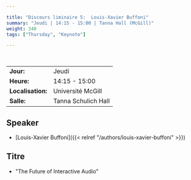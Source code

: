 ```yaml
---

title: "Discours liminaire 5:  Louis-Xavier Buffoni"
summary: "Jeudi | 14:15 - 15:00 | Tanna Hall (McGill)"
weight: 340
tags: ["Thursday", "Keynote"]

---
```


<br>

| | |
| - | - |
| **Jour:** | Jeudi |
| **Heure:** | 14:15 - 15:00 |
| **Localisation:** | Université McGill |
| **Salle:** | Tanna Schulich Hall |

## Speaker 

- [Louis-Xavier Buffoni]({{< relref "/authors/louis-xavier-buffoni" >}})

## Titre

- "The Future of Interactive Audio"

<!--
## Description

Minim eiusmod velit dolore enim. Dolor aliquip esse ea culpa mollit consequat aute exercitation mollit officia sint nulla reprehenderit elit. Sunt tempor incididunt qui sunt ipsum. Lorem anim veniam nisi excepteur. Veniam ullamco aliquip incididunt Lorem magna laboris et sit nulla aliqua.
-->
